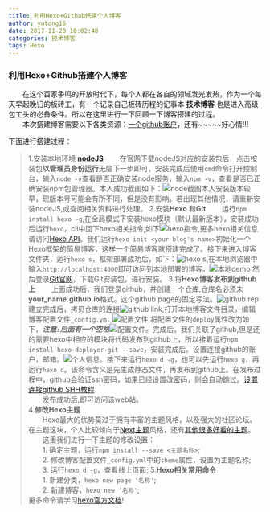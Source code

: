 ```yaml
---
title: 利用Hexo+Github搭建个人博客
author: yutong16
date: 2017-11-20 10:02:48
categories: 技术博客
tags: Hexo
---
```

### 利用Hexo+Github搭建个人博客
　　在这个百家争鸣的开放时代下，每个人都在各自的领域发光发热，作为一个每天早起晚归的板砖工，有一个记录自己板砖历程的记事本 **技术博客** 也是进入高级包工头的必备条件。所以在这里进行一下回顾一下博客搭建的过程。  
　　本次搭建博客需要以下各类资源：[一个github账户](https://github.com)，还有~~~~~好心情!!!  
  
下面进行搭建过程：
> 1.安装本地环境 **[nodeJS](http://nodejs.cn/download/)**
    　　在官网下载nodeJS对应的安装包后，点击按装包**以管理员身份运行**无脑下一步即可，安装完成后使用`cmd`命令打开控制台，输入`node -v`查看是否正确安装node服务，输入`npm -v`，查看是否已正确安装npm包管理器。本人成功截图如下：![node截图](https://raw.githubusercontent.com/yutong16/MarkDown-Image/master/HexoBlog/node-env.png)本人安装版本较早，现版本号可能会有所不同，但是没有影响。若出现其他情况，请重新安装nodeJS,或查阅相关资料进行处理。
> 2.安装**Hexo** 和**Git** 
    　　运行`npm install hexo -g`,在全局模式下安装hexo模块（默认最新版本），安装成功后运行`hexo`，cli中回下hexo相关指令,如下![hexo指令](https://github.com/yutong16/MarkDown-Image/blob/master/HexoBlog/hexo-env.png?raw=true),更多hexo相关信息请访问[Hexo API](https://hexo.io/zh-cn/docs/commands.html)。我们运行`hexo init <your blog's name>`初始化一个Hexo框架的简易博客，这样一个简易博客就搭建完成了。接下来进入博客文件夹，运行`hexo s`，框架部署成功后，如下：![hexo s](https://raw.githubusercontent.com/yutong16/MarkDown-Image/master/HexoBlog/hexo-s.png),在本地浏览器中输入`http://localhost:4000`即可访问到本地部署的博客。![本地demo](https://github.com/yutong16/MarkDown-Image/blob/master/HexoBlog/hexo-demo-web.png?raw=true) 然后登录[Git官网](https://git-scm.com/)，下载Git安装包，进行安装。 
> 3.将**Hexo博客发布到github上**
    　　上面成功后，我们登录github，并创建一个仓库,仓库名必须未**your_name.github.io**格式。这个github page的固定写法。![github rep](https://github.com/yutong16/MarkDown-Image/blob/master/HexoBlog/hexo-create-github-rep.png?raw=true) 
    　　建立完成后，拷贝仓库的连接![github link](https://github.com/yutong16/MarkDown-Image/blob/master/HexoBlog/hexo-github-https.png?raw=true),打开本地博客文件目录，编辑博客配置文件`_config.yml`,![配置文件](https://github.com/yutong16/MarkDown-Image/blob/master/HexoBlog/hexo-blog-config.png?raw=true),将配置文件的`deploy`属性改为如下，***注意`:`后面有一个空格***![配置文件](https://github.com/yutong16/MarkDown-Image/blob/master/HexoBlog/hexo-deployer-edit.png?raw=true)。完成后，我们关联了github,但是还的需要hexo中相应的模块将代码发布到github上，所以接着运行`npm install hexo-deployer-git --save`，安装完成后。设置连接github的账户，邮箱。![个人信息](https://github.com/yutong16/MarkDown-Image/blob/master/HexoBlog/github-user.png?raw=true)。接下来运行`hexo d -g`，也可以先运行`hexo g`，再运行`hexo d`。该命令含义是先生成静态文件，再发布到github上。在发布过程中，github会验证ssh密码，如果已经设置改密码，则会自动跳过。[设置连接github SHH教程](http://blog.csdn.net/lsyz0021/article/details/52064829)  
    　　发布成功后,即可访问该web站。  
> 4.**修改Hexo主题**  
　　Hexo最大的优势莫过于拥有丰富的主题风格，以及强大的社区论坛。在主题这块，个人比较倾向于[Next主题](http://theme-next.iissnan.com/)风格，还有[其他很多好看的主题](https://hexo.io/themes/)。  
　　这里我们进行一下主题的修改设置：  
　　1. 确定主题，运行`npm install --save <主题名称>`;  
　　2. 修改博客配置文件`_config.yml`中的`theme`属性，设置为主题名称;  
　　3. 运行`hexo d -g`，查看线上页面;
> 5.**Hexo相关常用命令**  
　　1. 新建分类，`hexo new page '名称'`;  
　　2. 新建博客，`hexo new '名称'`;  
    更多命令请学习[hexo官方文档](https://hexo.io/zh-cn/docs/)!
